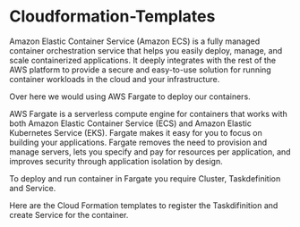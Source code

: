 # Cloudformation-Templates

Amazon Elastic Container Service (Amazon ECS) is a fully managed container orchestration service that helps you easily deploy, manage, and scale containerized applications. It deeply integrates with the rest of the AWS platform to provide a secure and easy-to-use solution for running container workloads in the cloud and your infrastructure.

Over here we would using AWS Fargate to deploy our containers.

AWS Fargate is a serverless compute engine for containers that works with both Amazon Elastic Container Service (ECS) and Amazon Elastic Kubernetes Service (EKS). Fargate makes it easy for you to focus on building your applications. Fargate removes the need to provision and manage servers, lets you specify and pay for resources per application, and improves security through application isolation by design.

To deploy and run container in Fargate you require Cluster, Taskdefinition and Service.

Here are the Cloud Formation templates to register the Taskdifinition and create Service for the container.





